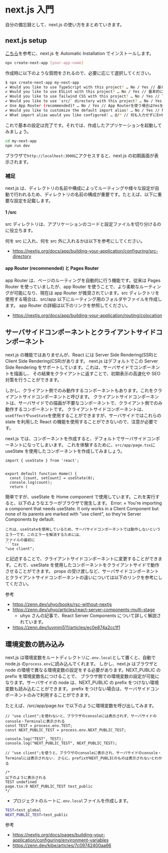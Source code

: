 # next.js 入門

自分の備忘録として、next.js の使い方をまとめていきます。

## next.js setup

[こちら](https://nextjs.org/docs/getting-started/installation)を参考に、next.js を Automatic Installation でインストールします。

```bash
npx create-next-app [your-app-name]
```

作成時に以下のような質問をされるので、必要に応じて選択してください。

```bash
$ npx create-next-app my-next-app
✔ Would you like to use TypeScript with this project? … No / Yes // 基本的にはTypeScriptので、Yesを選択
✔ Would you like to use ESLint with this project? … No / Yes // 基本的にはESLintので、Yesを選択
✔ Would you like to use Tailwind CSS with this project? … No / Yes // Tailwind CSSを使う場合はYesを選択
✔ Would you like to use `src/` directory with this project? … No / Yes // srcディレクトリを使う場合はYesを選択
✔ Use App Router (recommended)? … No / Yes // App Routerを使う場合はYesを選択
✔ Would you like to customize the default import alias? … No / Yes // Noで進める
✔ What import alias would you like configured? … @/* // 何も入力せずにEnter
```

これで基本の設定は完了です。それでは、作成したアプリケーションを起動してみましょう。

```bash
cd my-next-app
npm run dev
```

ブラウザで`http://localhost:3000`にアクセスすると、next.js の初期画面が表示されます。

### 補足

next.js は、ディレクトリの名前や構成によってルーティングや様々な設定が自動で行われるため、ディレクトリの名前の構成が重要です。たとえば、以下に重要な設定を記載します。

#### 1 /src

src ディレクトリは、アプリケーションのコードと設定ファイルを切り分けるのに役立ちます。

何を src に入れ、何を src 外に入れるかは以下を参考にしてください。

- https://nextjs.org/docs/app/building-your-application/configuring/src-directory

#### app Router (recommended) と Pages Router

app Router は、ページのルーティングを自動的に行う機能です。従来は Pages Router を使っていましたが、app Router を使うことで、より柔軟なルーティングが可能になり、現在は
app Router が推奨されています。src ディレクトリを使用する場合は、src/app 以下にルーティング用のフォルダやファイルを作成します。
app Router の詳細は以下のリンクを参照してください。

- https://nextjs.org/docs/app/building-your-application/routing/colocation

## サーバサイドコンポーネントとクライアントサイドコンポーネント

next.js の機能ではありませんが、React には Server Side Rendering(SSR)と Client Side Rendering(CSR)があります。
next.js はデフォルトでこの Server Side Rendering をサポートしています。これは、サーバサイドでコンポーネントを描画し、
その結果をクライアントに返すことで、初期表示の高速化や SEO 対策を行うことができます。

しかし、クライアント側でのみ動作するコンポーネントもあります。これをクライアントサイドコンポーネントと呼びます。
クライアントサイドコンポーネントは、サーバサイドでの描画が不要なコンポーネントで、クライアント側でのみ動作するコンポーネントです。
クライアントサイドコンポーネントは、`useEffect`や`useState`を使用することができますが、サーバサイドではこれらの state を利用した
React の機能を使用することができないので、注意が必要です。

next.js では、コンポーネントを作成すると、デフォルトでサーバサイドコンポーネントになってしまいます。
これを体験するために、`src/app/page.tsx`に useState を使用したコンポーネントを作成してみましょう。

```tsx
import { useState } from 'react';


export default function Home() {
  const [count, setCount] = useState(0);
  console.log(count);
  return (
```

簡単ですが、useState を Home component で使用しています。これを実行すると、以下のようなエラーがブラウザで発生します。
Error:
× You're importing a component that needs useState. It only works in a Client Component but none of its parents are marked with "use client", so they're Server Components by default.

````
これは、useStateを使用しているため、サーバサイドコンポーネントでは動作しないというエラーです。このエラーを解消するためには、
ファイルの最初に
```tsx
"use client";
````

と記述することで、クライアントサイドコンポーネントに変更することができます。これで、useState を使用したコンポーネントをクライアントサイドで動作させることができます。
props の受け渡しなど、サーバサイドコンポーネントとクライアントサイドコンポーネントの違いについては以下のリンクを参考にしてください。

参考

- https://zenn.dev/uhyo/books/rsc-without-nextjs
- https://zenn.dev/uhyo/articles/react-server-components-multi-stage
  - uhyo さんの記事で、React Server Components について詳しく解説されています。
- https://zenn.dev/luvmini511/articles/ec0e874a2cc1f1

## 環境変数の読み込み

next.js は環境変数をルートディレクトリに`.env.local`として置くと、自動で node.js の`process.env`に読み込んでくれます。
しかし、next.js はブラウザと node の環境で異なる環境変数の設定をする必要があります。NEXT_PUBLIC の prefix を環境変数名につけることで、
ブラウザ側での環境変数の設定が可能になります。サーバサイドの node は、NEXT_PUBLIC の prefix をつけない環境変数も読み込むことができます。
prefix をつけない場合は、サーバサイドコンポーネントのみで利用することができます。

たとえば、/src/app/page.tsx で以下のように環境変数を呼び出してみます。

```tsx
// "use client";を使わないと、ブラウザのconsoleには表示されず、サーバサイドのconsole・Terminalに表示される
const TEST = process.env.TEST;
const NEXT_PUBLIC_TEST = process.env.NEXT_PUBLIC_TEST;

console.log("TEST", TEST);
console.log("NEXT_PUBLIC_TEST", NEXT_PUBLIC_TEST);

// "use client";を使うと、ブラウザのconsoleに表示され、サーバサイドのconsole・Terminalには表示されない. さらに、prefixがNEXT_PUBLICのものは表示されないとわかる

/*
以下のように表示される
TEST undefined
page.tsx:9 NEXT_PUBLIC_TEST test_public
*/
```

- プロジェクトのルートに`.env.local`ファイルを作成します。

```bash
TEST=test_global
NEXT_PUBLIC_TEST=test_public


```

参考

- https://nextjs.org/docs/pages/building-your-application/configuring/environment-variables
- https://zenn.dev/kibe/articles/7c09742400aa66
